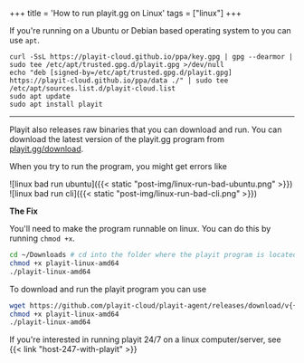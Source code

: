 +++
title = 'How to run playit.gg on Linux'
tags = ["linux"]
+++

If you're running on a Ubuntu or Debian based operating system to you can use `apt`.

```
curl -SsL https://playit-cloud.github.io/ppa/key.gpg | gpg --dearmor | sudo tee /etc/apt/trusted.gpg.d/playit.gpg >/dev/null
echo "deb [signed-by=/etc/apt/trusted.gpg.d/playit.gpg] https://playit-cloud.github.io/ppa/data ./" | sudo tee /etc/apt/sources.list.d/playit-cloud.list
sudo apt update
sudo apt install playit
```

----


Playit also releases raw binaries that you can download and run. You can download the latest version of the playit.gg program from [playit.gg/download](https://playit.gg/download).

When you try to run the program, you might get errors like

![linux bad run ubuntu]({{< static "post-img/linux-run-bad-ubuntu.png" >}})
![linux bad run cli]({{< static "post-img/linux-run-bad-cli.png" >}})

**The Fix**

You'll need to make the program runnable on linux. You can do this by running `chmod +x`.

```bash
cd ~/Downloads # cd into the folder where the playit program is located
chmod +x playit-linux-amd64
./playit-linux-amd64
```

To download and run the playit program you can use

```bash
wget https://github.com/playit-cloud/playit-agent/releases/download/v{{< latest-version >}}/playit-linux-amd64
chmod +x playit-linux-amd64
./playit-linux-amd64
```

If you're interested in running playit 24/7 on a linux computer/server, see {{< link "host-247-with-playit" >}}
